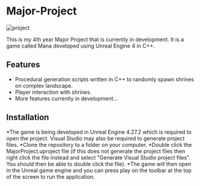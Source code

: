 # Major-Project
![project](https://user-images.githubusercontent.com/93496368/156871820-e4646de9-f7f5-49fe-a51a-06b2a0b70c66.png)

This is my 4th year Major Project that is currently in development. It is a game called Mana developed using Unreal Engine 4 in C++.

## Features
* Procedural generation scripts written in C++ to randomly spawn shrines on complex landscape.
* Player interaction with shrines.
* More features currently in development...

## Installation
*The game is being developed in Unreal Engine 4.27.2 which is required to open the project. Visual Studio may also be required to generate project files.
*Clone the repository to a folder on your computer.
*Double click the MajorProject.uproject file (if this does not generate the project files then right click the file instead and select "Generate Visual Studio project files". You should then be able to double click the file).
*The game will then open in the Unreal game engine and you can press play on the toolbar at the top of the screen to run the application.
